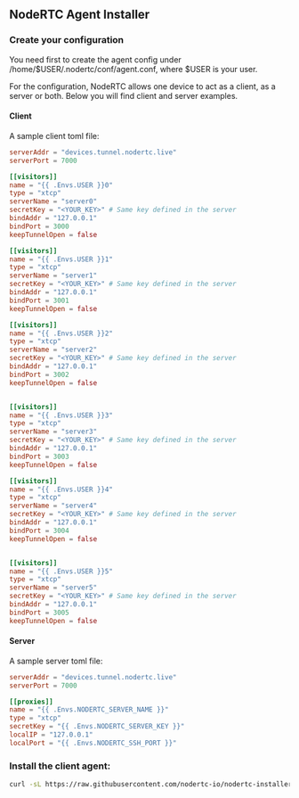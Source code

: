 ## NodeRTC Agent Installer

### Create your configuration

You need first to create the agent config under /home/$USER/.nodertc/conf/agent.conf, where $USER is your user.

For the configuration, NodeRTC allows one device to act as a client, as a server or both. Below you will find client and server examples.

#### Client

A sample client toml file:

```toml
serverAddr = "devices.tunnel.nodertc.live"
serverPort = 7000

[[visitors]]
name = "{{ .Envs.USER }}0"
type = "xtcp"
serverName = "server0"
secretKey = "<YOUR_KEY>" # Same key defined in the server
bindAddr = "127.0.0.1"
bindPort = 3000
keepTunnelOpen = false

[[visitors]]
name = "{{ .Envs.USER }}1"
type = "xtcp"
serverName = "server1"
secretKey = "<YOUR_KEY>" # Same key defined in the server
bindAddr = "127.0.0.1"
bindPort = 3001
keepTunnelOpen = false

[[visitors]]
name = "{{ .Envs.USER }}2"
type = "xtcp"
serverName = "server2"
secretKey = "<YOUR_KEY>" # Same key defined in the server
bindAddr = "127.0.0.1"
bindPort = 3002
keepTunnelOpen = false


[[visitors]]
name = "{{ .Envs.USER }}3"
type = "xtcp"
serverName = "server3"
secretKey = "<YOUR_KEY>" # Same key defined in the server
bindAddr = "127.0.0.1"
bindPort = 3003
keepTunnelOpen = false

[[visitors]]
name = "{{ .Envs.USER }}4"
type = "xtcp"
serverName = "server4"
secretKey = "<YOUR_KEY>" # Same key defined in the server
bindAddr = "127.0.0.1"
bindPort = 3004
keepTunnelOpen = false


[[visitors]]
name = "{{ .Envs.USER }}5"
type = "xtcp"
serverName = "server5"
secretKey = "<YOUR_KEY>" # Same key defined in the server
bindAddr = "127.0.0.1"
bindPort = 3005
keepTunnelOpen = false
```

#### Server

A sample server toml file:

```toml
serverAddr = "devices.tunnel.nodertc.live"
serverPort = 7000

[[proxies]]
name = "{{ .Envs.NODERTC_SERVER_NAME }}"
type = "xtcp"
secretKey = "{{ .Envs.NODERTC_SERVER_KEY }}"
localIP = "127.0.0.1"
localPort = "{{ .Envs.NODERTC_SSH_PORT }}"
```

### Install the client agent:

```bash
curl -sL https://raw.githubusercontent.com/nodertc-io/nodertc-installer/v1.0.0/nodertc-agent-install.bash | bash
```